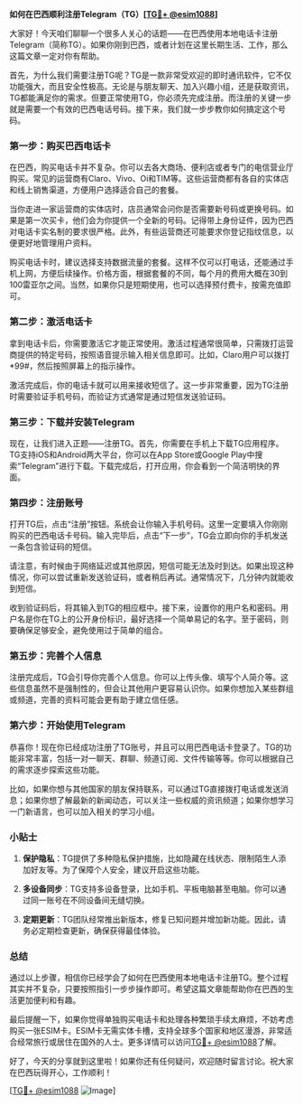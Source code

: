 **如何在巴西顺利注册Telegram（TG）[[TG💪+ @esim1088](https://t.me/s/esim1088)]**

大家好！今天咱们聊聊一个很多人关心的话题——在巴西使用本地电话卡注册Telegram（简称TG）。如果你刚到巴西，或者计划在这里长期生活、工作，那么这篇文章一定对你有帮助。

首先，为什么我们需要注册TG呢？TG是一款非常受欢迎的即时通讯软件，它不仅功能强大，而且安全性极高。无论是与朋友聊天、加入兴趣小组，还是获取资讯，TG都能满足你的需求。但要正常使用TG，你必须先完成注册。而注册的关键一步就是需要一个有效的巴西电话号码。接下来，我们就一步步教你如何搞定这个号码。

### 第一步：购买巴西电话卡

在巴西，购买电话卡并不复杂。你可以去各大商场、便利店或者专门的电信营业厅购买。常见的运营商有Claro、Vivo、Oi和TIM等。这些运营商都有各自的实体店和线上销售渠道，方便用户选择适合自己的套餐。

当你走进一家运营商的实体店时，店员通常会问你是否需要新号码或更换号码。如果是第一次买卡，他们会为你提供一个全新的号码。记得带上身份证件，因为巴西对电话卡实名制的要求很严格。此外，有些运营商还可能要求你登记指纹信息，以便更好地管理用户资料。

购买电话卡时，建议选择支持数据流量的套餐。这样不仅可以打电话，还能通过手机上网，方便后续操作。价格方面，根据套餐的不同，每个月的费用大概在30到100雷亚尔之间。当然，如果你只是短期使用，也可以选择预付费卡，按需充值即可。

### 第二步：激活电话卡

拿到电话卡后，你需要激活它才能正常使用。激活过程通常很简单，只需拨打运营商提供的特定号码，按照语音提示输入相关信息即可。比如，Claro用户可以拨打*99#，然后按照屏幕上的指示操作。

激活完成后，你的电话卡就可以用来接收短信了。这一步非常重要，因为TG注册时需要验证手机号码，而验证方式通常是通过短信发送验证码。

### 第三步：下载并安装Telegram

现在，让我们进入正题——注册TG。首先，你需要在手机上下载TG应用程序。TG支持iOS和Android两大平台，你可以在App Store或Google Play中搜索“Telegram”进行下载。下载完成后，打开应用，你会看到一个简洁明快的界面。

### 第四步：注册账号

打开TG后，点击“注册”按钮。系统会让你输入手机号码。这里一定要填入你刚刚购买的巴西电话卡号码。输入完毕后，点击“下一步”，TG会立即向你的手机发送一条包含验证码的短信。

请注意，有时候由于网络延迟或其他原因，短信可能无法及时到达。如果出现这种情况，你可以尝试重新发送验证码，或者稍后再试。通常情况下，几分钟内就能收到短信。

收到验证码后，将其输入到TG的相应框中。接下来，设置你的用户名和密码。用户名是你在TG上的公开身份标识，最好选择一个简单易记的名字。至于密码，则要确保足够安全，避免使用过于简单的组合。

### 第五步：完善个人信息

注册完成后，TG会引导你完善个人信息。你可以上传头像、填写个人简介等。这些信息虽然不是强制性的，但会让其他用户更容易认识你。如果你想加入某些群组或频道，完善的资料可能会更有助于建立信任感。

### 第六步：开始使用Telegram

恭喜你！现在你已经成功注册了TG账号，并且可以用巴西电话卡登录了。TG的功能非常丰富，包括一对一聊天、群聊、频道订阅、文件传输等等。你可以根据自己的需求逐步探索这些功能。

比如，如果你想与其他国家的朋友保持联系，可以通过TG直接拨打电话或发送消息；如果你想了解最新的新闻动态，可以关注一些权威的资讯频道；如果你想学习一门新语言，也可以加入相关的学习小组。

### 小贴士

1. **保护隐私**：TG提供了多种隐私保护措施，比如隐藏在线状态、限制陌生人添加好友等。为了保障个人安全，建议开启这些功能。
   
2. **多设备同步**：TG支持多设备登录，比如手机、平板电脑甚至电脑。你可以通过同一账号在不同设备间无缝切换。

3. **定期更新**：TG团队经常推出新版本，修复已知问题并增加新功能。因此，请务必定期检查更新，确保获得最佳体验。

### 总结

通过以上步骤，相信你已经学会了如何在巴西使用本地电话卡注册TG。整个过程其实并不复杂，只要按照指引一步步操作即可。希望这篇文章能帮助你在巴西的生活更加便利和有趣。

最后提醒一下，如果你觉得单独购买电话卡和处理各种繁琐手续太麻烦，不妨考虑购买一张ESIM卡。ESIM卡无需实体卡槽，支持全球多个国家和地区漫游，非常适合经常旅行或居住在国外的人士。更多详情可以访问[TG💪+ @esim1088](https://t.me/s/esim1088)了解。

好了，今天的分享就到这里啦！如果你还有任何疑问，欢迎随时留言讨论。祝大家在巴西玩得开心，工作顺利！

[[TG💪+ @esim1088](https://t.me/s/esim1088) ![Image](https://i.postimg.cc/4NQfJmqS/Snipaste-2025-05-13-00-14-12.png)]